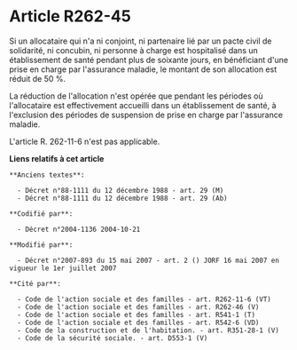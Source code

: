 # Article R262-45

Si un allocataire qui n'a ni conjoint, ni partenaire lié par un pacte civil de solidarité, ni concubin, ni personne à charge
est hospitalisé dans un établissement de santé pendant plus de soixante jours, en bénéficiant d'une prise en charge par
l'assurance maladie, le montant de son allocation est réduit de 50 %. 

La réduction de l'allocation n'est opérée que pendant les périodes où l'allocataire est effectivement accueilli dans un
établissement de santé, à l'exclusion des périodes de suspension de prise en charge par l'assurance maladie.

L'article R. 262-11-6 n'est pas applicable.

**Liens relatifs à cet article**

	**Anciens textes**:

	  - Décret n°88-1111 du 12 décembre 1988 - art. 29 (M)
	  - Décret n°88-1111 du 12 décembre 1988 - art. 29 (Ab)

	**Codifié par**:

	  - Décret n°2004-1136 2004-10-21

	**Modifié par**:

	  - Décret n°2007-893 du 15 mai 2007 - art. 2 () JORF 16 mai 2007 en vigueur le 1er juillet 2007

	**Cité par**:

	  - Code de l'action sociale et des familles - art. R262-11-6 (VT)
	  - Code de l'action sociale et des familles - art. R262-46 (V)
	  - Code de l'action sociale et des familles - art. R541-1 (T)
	  - Code de l'action sociale et des familles - art. R542-6 (VD)
	  - Code de la construction et de l'habitation. - art. R351-28-1 (V)
	  - Code de la sécurité sociale. - art. D553-1 (V)
